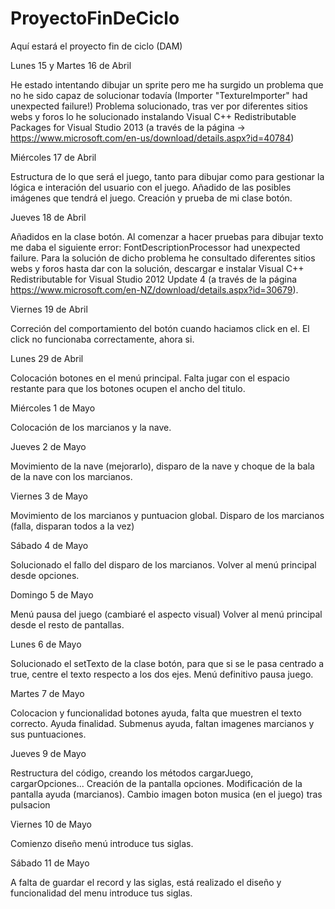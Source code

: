 # ProyectoFinDeCiclo
Aquí estará el proyecto fin de ciclo (DAM)

Lunes 15 y Martes 16 de Abril

He estado intentando dibujar un sprite pero me ha surgido un problema que no he sido capaz de solucionar todavía (Importer "TextureImporter" had unexpected failure!)
Problema solucionado, tras ver por diferentes sitios webs y foros lo he solucionado instalando Visual C++ Redistributable Packages for Visual Studio 2013 (a través de la página -> https://www.microsoft.com/en-us/download/details.aspx?id=40784)

Miércoles 17 de Abril

Estructura de lo que será el juego, tanto para dibujar como para gestionar la lógica e interación del usuario con el juego.
Añadido de las posibles imágenes que tendrá el juego.
Creación y prueba de mi clase botón.

Jueves 18 de Abril

Añadidos en la clase botón.
Al comenzar a hacer pruebas para dibujar texto me daba el siguiente error: FontDescriptionProcessor had unexpected failure. Para la solución de dicho problema he consultado diferentes sitios webs y foros hasta dar con la solución, descargar e instalar Visual C++ Redistributable for Visual Studio 2012 Update 4 (a través de la página https://www.microsoft.com/en-NZ/download/details.aspx?id=30679).

Viernes 19 de Abril

Correción del comportamiento del botón cuando haciamos click en el. El click no funcionaba correctamente, ahora si.

Lunes 29 de Abril

Colocación botones en el menú principal. Falta jugar con el espacio restante para que los botones ocupen el ancho del titulo.

Miércoles 1 de Mayo

Colocación de los marcianos y la nave.

Jueves 2 de Mayo

Movimiento de la nave (mejorarlo), disparo de la nave y choque de la bala de la nave con los marcianos.

Viernes 3 de Mayo

Movimiento de los marcianos y puntuacion global.
Disparo de los marcianos (falla, disparan todos a la vez)

Sábado 4 de Mayo

Solucionado el fallo del disparo de los marcianos.
Volver al menú principal desde opciones.

Domingo 5 de Mayo

Menú pausa del juego (cambiaré el aspecto visual)
Volver al menú principal desde el resto de pantallas.

Lunes 6 de Mayo

Solucionado el setTexto de la clase botón, para que si se le pasa centrado a true, centre el texto respecto a los dos ejes.
Menú definitivo pausa juego.

Martes 7 de Mayo

Colocacion y funcionalidad botones ayuda, falta que muestren el texto correcto.
Ayuda finalidad.
Submenus ayuda, faltan imagenes marcianos y sus puntuaciones.

Jueves 9 de Mayo

Restructura del código, creando los métodos cargarJuego, cargarOpciones...
Creación de la pantalla opciones.
Modificación de la pantalla ayuda (marcianos).
Cambio imagen boton musica (en el juego) tras pulsacion

Viernes 10 de Mayo

Comienzo diseño menú introduce tus siglas.

Sábado 11 de Mayo

A falta de guardar el record y las siglas, está realizado el diseño y funcionalidad del menu introduce tus siglas.
